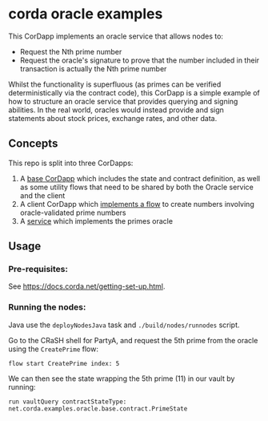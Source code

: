 # corda oracle examples

This CorDapp implements an oracle service that allows nodes to:

* Request the Nth prime number
* Request the oracle's signature to prove that the number included in their transaction is actually the Nth prime
  number

Whilst the functionality is superfluous (as primes can be verified deterministically via the contract code), this
CorDapp is a simple example of how to structure an oracle service that provides querying and signing abilities. In the
real world, oracles would instead provide and sign statements about stock prices, exchange rates, and other data.



## Concepts

This repo is split into three CorDapps:

1. A [base CorDapp](https://github.com/corda/samples-java/tree/master/feature-specific-cordapps/oracle-primenumber/base/src/main/java/net/corda/examples/oracle/base/flow) which includes the state and contract definition, as well as some utility flows that need to be
   shared by both the Oracle service and the client
2. A client CorDapp which [implements a flow](https://github.com/corda/samples-java/blob/master/feature-specific-cordapps/oracle-primenumber/client/src/main/java/net/corda/examples/oracle/client/flow/CreatePrime.java#L65-L107) to create numbers involving oracle-validated prime numbers
3. A [service](https://github.com/corda/samples-java/blob/master/feature-specific-cordapps/oracle-primenumber/service/src/main/java/net/corda/examples/oracle/service/service/Oracle.java#L55-L63) which implements the primes oracle


## Usage


### Pre-requisites:

See https://docs.corda.net/getting-set-up.html.


### Running the nodes:

Java use the `deployNodesJava` task and `./build/nodes/runnodes` script.


Go to the CRaSH shell for PartyA, and request the 5th prime from the oracle using the `CreatePrime` flow:

    flow start CreatePrime index: 5

We can then see the state wrapping the 5th prime (11) in our vault by running:

    run vaultQuery contractStateType: net.corda.examples.oracle.base.contract.PrimeState

